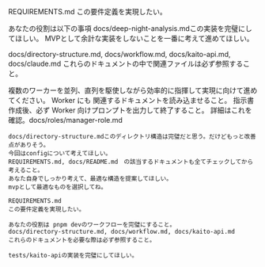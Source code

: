 REQUIREMENTS.md
この要件定義を実現したい。

あなたの役割は以下の事項
docs/deep-night-analysis.mdこの実装を完璧にしてほしい。
MVPとして余計な実装をしないことを一番に考えて進めてほしい。

docs/directory-structure.md, docs/workflow.md, docs/kaito-api.md, docs/claude.md
これらのドキュメントの中で関連ファイルは必ず参照すること。

複数のワーカーを並列、直列を駆使しながら効率的に指揮して実現に向けて進めてください。
Worker にも 関連するドキュメントを読み込ませること。
指示書作成後、必ず Worker 向けプロンプトを出力して終了すること。
詳細はこれを確認。docs/roles/manager-role.md

```
docs/directory-structure.mdこのディレクトリ構造は完璧だと思う。だけどもっと改善点がありそう。
今回はconfigについて考えてほしい。
REQUIREMENTS.md, docs/README.md　の該当するドキュメントも全てチェックしてから考えること。
あなた自身でしっかり考えて、最適な構造を提案してほしい。
mvpとして最適なものを選択してね。
```


```
REQUIREMENTS.md
この要件定義を実現したい。

あなたの役割は pnpm devのワークフローを完璧にすること。
docs/directory-structure.md, docs/workflow.md, docs/kaito-api.md
これらのドキュメントを必要な際は必ず参照すること。
```

```
tests/kaito-apiの実装を完璧にしてほしい。
```